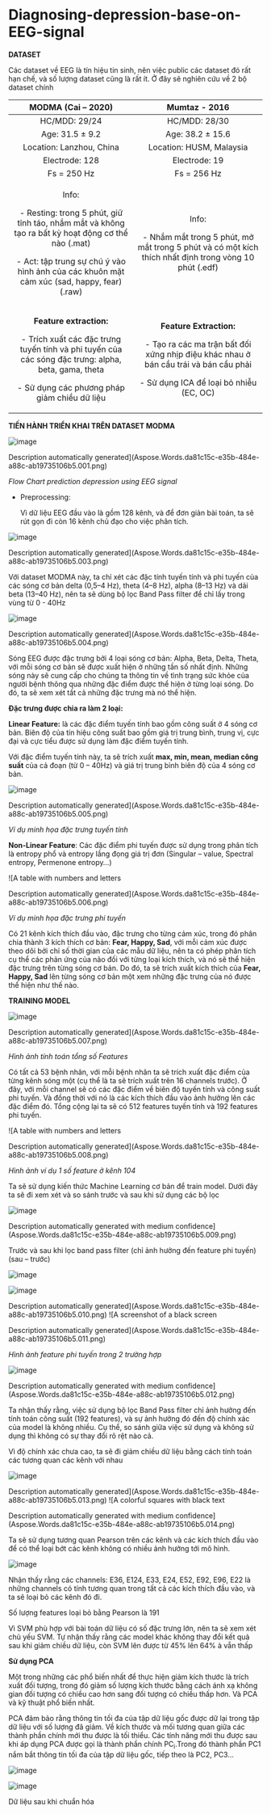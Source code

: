 # Diagnosing-depression-base-on-EEG-signal

**DATASET**

   Các dataset về EEG là tín hiệu tin sinh, nên việc public các dataset đó rất hạn chế, và số lượng dataset cũng là rất ít. Ở đây sẽ nghiên cứu về 2 bộ dataset chính

   |**MODMA (Cai – 2020)**|**Mumtaz - 2016**|
   | :-: | :-: |
   |HC/MDD: 29/24|HC/MDD: 28/30|
   |Age: 31.5 ± 9.2|Age: 38.2 ± 15.6|
   |Location: Lanzhou, China|Location: HUSM, Malaysia|
   |Electrode: 128|Electrode: 19|
   |Fs = 250 Hz|Fs = 256 Hz|
   |<p>Info: </p><p>- Resting: trong 5 phút, giữ tỉnh táo, nhắm mắt và không tạo ra bất kỳ hoạt động cơ thể nào (.mat)</p><p>- Act: tập trung sự chú ý vào hình ảnh của các khuôn mặt cảm xúc (sad, happy, fear) (.raw)</p>|<p>Info:</p><p>- Nhắm mắt trong 5 phút, mở mắt trong 5 phút và có một kích thích nhất định trong vòng 10 phút (.edf)</p>|
   |<p>**Feature extraction:** </p><p>- Trích xuất các đặc trưng tuyến tính và phi tuyến của các sóng đặc trưng: alpha, beta, gama, theta</p><p>- Sử dụng các phương pháp giảm chiều dữ liệu</p>|<p>**Feature Extraction:**</p><p>- Tạo ra các ma trận bất đối xứng nhịp điệu khác nhau ở bán cầu trái và bán cầu phải</p><p>- Sử dụng ICA để loại bỏ nhiễu (EC, OC)</p>|



**TIẾN HÀNH TRIỂN KHAI TRÊN DATASET MODMA**

![image](https://github.com/mylehust/Diagnosing-depression-base-on-EEG-signal/assets/109675981/3e4cd466-84d0-4bf7-a31a-559657b0a885)


Description automatically generated](Aspose.Words.da81c15c-e35b-484e-a88c-ab19735106b5.001.png)

*Flow Chart prediction depression using EEG signal*

- Preprocessing:

  Vì dữ liệu EEG đầu vào là gồm 128 kênh, và để đơn giản bài toán, ta sẽ rút gọn đi còn 16 kênh chủ đạo cho việc phân tích.


![image](https://github.com/mylehust/Diagnosing-depression-base-on-EEG-signal/assets/109675981/57708b54-4cd2-4b6c-ae0a-7b2679a6ebb7)


Description automatically generated](Aspose.Words.da81c15c-e35b-484e-a88c-ab19735106b5.003.png)

Với dataset MODMA này, ta chỉ xét các đặc tính tuyến tính và phi tuyến của các sóng cơ bản delta (0,5–4 Hz), theta (4–8 Hz), alpha (8–13 Hz) và dải beta (13–40 Hz), nên ta sẽ dùng bộ lọc Band Pass filter để chỉ lấy trong vùng từ 0 - 40Hz

![image](https://github.com/mylehust/Diagnosing-depression-base-on-EEG-signal/assets/109675981/01196642-9860-416c-a2b1-fd121e4b8472)


Description automatically generated](Aspose.Words.da81c15c-e35b-484e-a88c-ab19735106b5.004.png)

Sóng EEG được đặc trưng bởi 4 loại sóng cơ bản: Alpha, Beta, Delta, Theta, với mỗi sóng cơ bản sẽ được xuất hiện ở những tần số nhất định. Những sóng này sẽ cung cấp cho chúng ta thông tin về tình trạng sức khỏe của người bệnh thông qua những đặc điểm được thể hiện ở từng loại sóng. Do đó, ta sẽ xem xét tất cả những đặc trưng mà nó thể hiện.

**Đặc trưng được chia ra làm 2 loại:** 

**Linear Feature:** là các đặc điểm tuyến tính bao gồm công suất ở 4 sóng cơ bản. Biên độ của tín hiệu công suất bao gồm giá trị trung bình, trung vị, cực đại và cực tiểu được sử dụng làm đặc điểm tuyến tính.

Với đặc điểm tuyến tính này, ta sẽ trích xuất **max, min, mean, median công suất** của cả đoạn (từ 0 – 40Hz) và giá trị trung bình biên độ của 4 sóng cơ bản.

![image](https://github.com/mylehust/Diagnosing-depression-base-on-EEG-signal/assets/109675981/4a0a7060-c99b-4b48-a321-61c70c1733d1)


Description automatically generated](Aspose.Words.da81c15c-e35b-484e-a88c-ab19735106b5.005.png)

*Ví dụ minh họa đặc trưng tuyến tính*

**Non-Linear Feature**: Các đặc điểm phi tuyến được sử dụng trong phân tích là entropy phổ và entropy lắng đọng giá trị đơn (Singular – value, Spectral entropy, Permenone entropy…)

![A table with numbers and letters

Description automatically generated](Aspose.Words.da81c15c-e35b-484e-a88c-ab19735106b5.006.png)

*Ví dụ minh họa đặc trưng phi tuyến*

Có 21 kênh kích thích đầu vào, đặc trưng cho từng cảm xúc, trong đó phân chia thành 3 kích thích cơ bản: **Fear, Happy, Sad**, với mỗi cảm xúc được theo dõi bởi chỉ số thời gian của các mẫu dữ liệu, nên ta có phép phân tích cụ thể các phản ứng của não đối với từng loại kích thích, và nó sẽ thể hiện đặc trưng trên từng sóng cơ bản. Do đó, ta sẽ trích xuất kích thích của **Fear, Happy, Sad** lên từng sóng cơ bản một xem những đặc trưng của nó được thể hiện như thế nào.



**TRAINING MODEL**

  ![image](https://github.com/mylehust/Diagnosing-depression-base-on-EEG-signal/assets/109675981/d56f2c49-1383-4c29-8c2d-190d7500e6eb)


Description automatically generated](Aspose.Words.da81c15c-e35b-484e-a88c-ab19735106b5.007.png)

   *Hình ảnh tính toán tổng số Features*

Có tất cả 53 bệnh nhân, với mỗi bệnh nhân ta sẽ trích xuất đặc điểm của từng kênh sóng một (cụ thể là ta sẽ trích xuất trên 16 channels trước). Ở đây, với mỗi channel sẽ có các đặc điểm về biên độ tuyến tính và công suất phi tuyến. Và đồng thời với nó là các kích thích đầu vào ảnh hưởng lên các đặc điểm đó.  Tổng cộng lại ta sẽ có 512 features tuyến tính và 192 features phi tuyến.

![A table with numbers and letters

Description automatically generated](Aspose.Words.da81c15c-e35b-484e-a88c-ab19735106b5.008.png)

*Hình ảnh ví dụ 1 số feature ở kênh 104*

Ta sẽ sử dụng kiến thức Machine Learning cơ bản để train model. Dưới đây ta sẽ đi xem xét và so sánh trước và sau khi sử dụng các bộ lọc

![image](https://github.com/mylehust/Diagnosing-depression-base-on-EEG-signal/assets/109675981/6dc8ad5f-50dd-4c63-9fde-116975d439ab)


Description automatically generated with medium confidence](Aspose.Words.da81c15c-e35b-484e-a88c-ab19735106b5.009.png)

Trước và sau khi lọc band pass filter (chỉ ảnh hưởng đến feature phi tuyến) (sau – trước) 

![image](https://github.com/mylehust/Diagnosing-depression-base-on-EEG-signal/assets/109675981/e5fbaefe-396c-4b08-910e-e882e405b10d)

![image](https://github.com/mylehust/Diagnosing-depression-base-on-EEG-signal/assets/109675981/e2b5c61e-ce04-4e8a-8c1b-0a100ac05bff)

Description automatically generated](Aspose.Words.da81c15c-e35b-484e-a88c-ab19735106b5.010.png)        ![A screenshot of a black screen

Description automatically generated](Aspose.Words.da81c15c-e35b-484e-a88c-ab19735106b5.011.png)

*Hình ảnh feature phi tuyến trong 2 trường hợp*

![image](https://github.com/mylehust/Diagnosing-depression-base-on-EEG-signal/assets/109675981/4dceb3fd-3c19-4ef9-95df-7f78fb3527f4)


Description automatically generated with medium confidence](Aspose.Words.da81c15c-e35b-484e-a88c-ab19735106b5.012.png)

Ta nhận thấy rằng, việc sử dụng bộ lọc Band Pass filter chỉ ảnh hưởng đến tính toán công suất (192 features), và sự ảnh hưởng đó đến độ chính xác của model là không nhiều. Cụ thể, so sánh giữa việc sử dụng và không sử dụng thì không có sự thay đổi rõ rệt nào cả.

Vì độ chính xác chưa cao, ta sẽ đi giảm chiều dữ liệu bằng cách tính toán các tương quan các kênh với nhau

![image](https://github.com/mylehust/Diagnosing-depression-base-on-EEG-signal/assets/109675981/b972e684-909a-47e2-bd49-a828f7801f2c)

Description automatically generated](Aspose.Words.da81c15c-e35b-484e-a88c-ab19735106b5.013.png)     ![A colorful squares with black text

Description automatically generated with medium confidence](Aspose.Words.da81c15c-e35b-484e-a88c-ab19735106b5.014.png)

Ta sẽ sử dụng tương quan Pearson trên các kênh và các kích thích đầu vào để có thể loại bớt các kênh không có nhiều ảnh hưởng tới mô hình. 

![image](https://github.com/mylehust/Diagnosing-depression-base-on-EEG-signal/assets/109675981/7df3f50f-98bb-4674-a172-5ea881d9019a)


Nhận thấy rằng các channels: E36, E124, E33, E24, E52, E92, E96, E22 là những channels có tính tương quan trong tất cả các kích thích đầu vào, và ta sẽ loại bỏ các kênh đó đi. 

Số lượng features loại bỏ bằng Pearson là 191 

Vì SVM phù hợp với bài toán dữ liệu có số đặc trưng lớn, nên ta sẽ xem xét chủ yếu SVM. Tự nhận thấy rằng các model khác không thay đổi kết quả sau khi giảm chiều dữ liệu, còn SVM lên được từ 45% lên 64% à vẫn thấp

**Sử dụng PCA**

Một trong những các phổ biến nhất để thực hiện giảm kích thước là trích xuất đối tượng, trong đó giảm số lượng kích thước bằng cách ánh xạ không gian đối tượng có chiều cao hơn sang đối tượng có chiều thấp hơn. Và PCA và kỹ thuật phổ biến nhất.

PCA đảm bảo rằng thông tin tối đa của tập dữ liệu gốc được dữ lại trong tập dữ liệu với số lượng đã giảm. Về kích thước và mối tương quan giữa các thành phần chính mới thu được là tối thiểu. Các tính năng mới thu được sau khi áp dụng PCA được gọi là thành phần chính PC<sub>i</sub>.Trong đó thành phần PC1 nắm bắt thông tin tối đa của tập dữ liệu gốc, tiếp theo là PC2, PC3…

![image](https://github.com/mylehust/Diagnosing-depression-base-on-EEG-signal/assets/109675981/dbbbcfa9-0199-47d7-bcde-b4a7c80a7c33)


![image](https://github.com/mylehust/Diagnosing-depression-base-on-EEG-signal/assets/109675981/8e0293cb-1f80-40b2-b506-2a296bb205a8)


Dữ liệu sau khi chuẩn hóa
